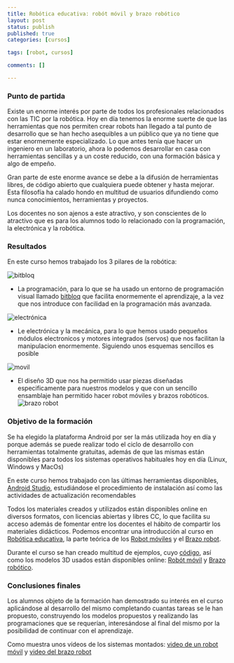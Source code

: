 ```yaml
--- 
title: Robótica educativa: robót móvil y brazo robótico
layout: post
status: publish
published: true
categories: [cursos]

tags: [robot, cursos]

comments: []

---
```



### Punto de partida

Existe un enorme interés por parte de todos los profesionales relacionados con las TIC por la robótica. Hoy en día tenemos la enorme suerte de que las herramientas que nos permiten crear robots han llegado a tal punto de desarrollo que se han hecho asequibles a un público que ya no tiene que estar enormemente especializado. Lo que antes tenía que hacer un ingeniero en un laboratorio, ahora lo podemos desarrollar en casa con herramientas sencillas y a un coste reducido, con una formación básica y algo de empeño.

Gran parte de este enorme avance se debe a la difusión de herramientas libres, de código abierto que cualquiera puede obtener y hasta mejorar. Esta filosofía ha calado hondo en multitud de usuarios difundiendo como nunca conocimientos, herramientas y proyectos.

Los docentes no son ajenos a este atractivo, y son conscientes de lo atractivo que es para los alumnos todo lo relacionado con la programación, la electrónica y la robótica.

### Resultados

En este curso hemos trabajado los 3 pilares de la robótica: 

![bitbloq](http://diwo.bq.com/wp-content/uploads/2014/12/bitbloq_led_ir.png)
* La programación, para lo que se ha usado un entorno de programación visual llamado [bitbloq](http://bitbloq.bq.com) que facilita enormemente el aprendizaje, a la vez que nos introduce con facilidad en la programación más avanzada.

![electrónica](http://www.seeedstudio.com/wiki/images/thumb/1/1c/Twig-Light.jpg/400px-Twig-Light.jpg)
* Le electrónica y la mecánica, para lo que hemos usado pequeños módulos electronicos y motores integrados (servos) que nos facilitan la manipulacion enormemente. Siguiendo unos esquemas sencillos es posible

![movil](https://lh6.googleusercontent.com/-pIBRVTqxdRc/VOZdq0tY0dI/AAAAAAAAzvY/vUH4p_P9QNI/w1101-h743-no/Captura%2Bde%2Bpantalla%2Bde%2B2015-02-19%2B22%3A59%3A47.png)
* El diseño 3D que nos ha permitido usar piezas diseñadas especificamente para nuestros modelos y que con un sencillo ensamblaje han permitido hacer robot móviles y brazos robóticos.
![brazo robot](https://lh4.googleusercontent.com/-oKOHAtrq8F4/VMF7qUHt1hI/AAAAAAAAx5M/MWiwHnbRoeE/w1046-h785-no/IMG_20150122_202729.jpg)



### Objetivo de la formación

Se ha elegido la plataforma Android por ser la más utilizada hoy en día y porque además se puede realizar todo el ciclo de desarrollo con herramientas totalmente gratuitas, además de que las mismas están disponibles para todos los sistemas operativos habituales hoy en día (Linux, Windows y MacOs)

En este curso hemos trabajado con las últimas herramientas disponibles, [Android Studio](http://developer.android.com/sdk/index.html), estudiándose el procedimiento de instalación así como las actividades de actualización recomendables

Todos los materiales creados y utilizados están disponibles online en diversos formatos, con licencias abiertas y libres CC, lo que facilita su acceso además de fomentar entre los docentes el hábito de compartir los materiales didácticos. Podemos encontrar una introducción al curso en [Robótica educativa](https://www.swipe.to/0558ck), la parte teórica de los [Robot móviles](https://swipe.to/1537cb) y el [Brazo robot](https://swipe.to/0094cr).

Durante el curso se han creado multitud de ejemplos, cuyo [código](https://github.com/javacasm/Robo-ica-Educativa/tree/master/Ejemplos), así como los modelos 3D usados están disponibles online: [Robót móvil](http://www.thingiverse.com/thing:227443) y [Brazo robótico](http://www.thingiverse.com/thing:480446).


### Conclusiones finales

Los alumnos objeto de la formación han demostrado su interés en el curso aplicándose al desarrollo del mismo completando cuantas tareas se le han propuesto, construyendo los modelos propuestos y realizando las programaciones que se requerían, interesándose al final del mismo por la posibilidad de continuar con el aprendizaje.

Como muestra unos vídeos de los sistemas montados: [video de un robot móvil](https://www.youtube.com/watch?v=HEDnr3XaIVw&feature=youtu.be) y [video del brazo robot](http://youtu.be/StNgZ5Sgp_Q?list=UU7XTqg_2BUtzSGV7hxYeo5Q)